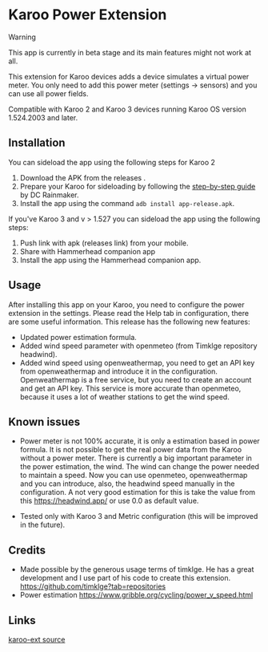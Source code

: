 # Karoo Power Extension

> [!WARNING]  
> This app is currently in beta stage and its main features might not work at all.


This extension for Karoo devices adds a device simulates a virtual power meter. You only need to add this power meter (settings -> sensors) and you can use all power fields.

Compatible with Karoo 2 and Karoo 3 devices running Karoo OS version 1.524.2003 and later.

## Installation

You can sideload the app using the following steps for Karoo 2

1. Download the APK from the releases .
2. Prepare your Karoo for sideloading by following the [step-by-step guide](https://www.dcrainmaker.com/2021/02/how-to-sideload-android-apps-on-your-hammerhead-karoo-1-karoo-2.html) by DC Rainmaker.
3. Install the app using the command `adb install app-release.apk`.


If you've Karoo 3 and v > 1.527 you can sideload the app using the following steps:

1. Push link with apk (releases link) from your mobile.
2. Share with Hammerhead companion app
3. Install the app using the Hammerhead companion app.

## Usage

After installing this app on your Karoo, you need to configure the power extension in the settings. Please read the Help tab in configuration, there are some useful information.
This release has the following new features:
- Updated power estimation formula.
- Added wind speed parameter with openmeteo (from Timklge repository headwind).
- Added wind speed using openweathermap, you need to get an API key from openweathermap and introduce it in the configuration.
Openweathermap is a free service, but you need to create an account and get an API key. This service is more accurate than openmeteo, because it uses a lot of weather stations to get the wind speed.

## Known issues

- Power meter is not 100% accurate, it is only a estimation based in power formula. It is not possible to get the real power data from the Karoo without a power meter.
There is currently a big important parameter in the power estimation, the wind. The wind can change the power needed to maintain a speed. 
Now you can use openmeteo, openweathermap and you can introduce, also, the headwind speed manually in the configuration.
A not very good estimation for this is take the value from this https://headwind.app/ or use 0.0 as default value.

- Tested only with Karoo 3 and Metric configuration (this will be improved in the future).

## Credits

- Made possible by the generous usage terms of timklge. He has a great development and I use part of his code to create this extension.
  https://github.com/timklge?tab=repositories
- Power estimation https://www.gribble.org/cycling/power_v_speed.html

## Links

[karoo-ext source](https://github.com/hammerheadnav/karoo-ext)

